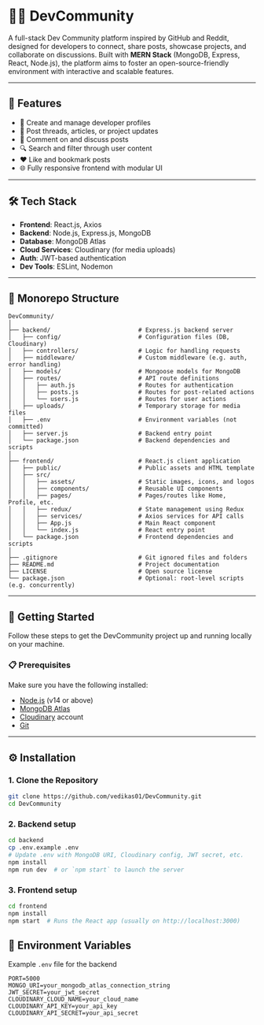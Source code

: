 # 🧑‍💻 DevCommunity

A full-stack Dev Community platform inspired by GitHub and Reddit, designed for developers to connect, share posts, showcase projects, and collaborate on discussions. Built with **MERN Stack** (MongoDB, Express, React, Node.js), the platform aims to foster an open-source-friendly environment with interactive and scalable features.

---

## 🚀 Features

- 📝 Create and manage developer profiles
- 🧵 Post threads, articles, or project updates
- 💬 Comment on and discuss posts
- 🔍 Search and filter through user content
- ❤️ Like and bookmark posts
- 🌐 Fully responsive frontend with modular UI

---

## 🛠️ Tech Stack

- **Frontend**: React.js, Axios
- **Backend**: Node.js, Express.js, MongoDB
- **Database**: MongoDB Atlas
- **Cloud Services**: Cloudinary (for media uploads)
- **Auth**: JWT-based authentication
- **Dev Tools**: ESLint, Nodemon

---

## 📁 Monorepo Structure

```plaintext
DevCommunity/
│
├── backend/                         # Express.js backend server
│   ├── config/                      # Configuration files (DB, Cloudinary)
│   ├── controllers/                 # Logic for handling requests
│   ├── middleware/                  # Custom middleware (e.g. auth, error handling)
│   ├── models/                      # Mongoose models for MongoDB
│   ├── routes/                      # API route definitions
│   │   ├── auth.js                  # Routes for authentication
│   │   ├── posts.js                 # Routes for post-related actions
│   │   └── users.js                 # Routes for user actions
│   ├── uploads/                     # Temporary storage for media files
│   ├── .env                         # Environment variables (not committed)
│   ├── server.js                    # Backend entry point
│   └── package.json                 # Backend dependencies and scripts
│
├── frontend/                        # React.js client application
│   ├── public/                      # Public assets and HTML template
│   ├── src/
│   │   ├── assets/                  # Static images, icons, and logos
│   │   ├── components/              # Reusable UI components
│   │   ├── pages/                   # Pages/routes like Home, Profile, etc.
│   │   ├── redux/                   # State management using Redux
│   │   ├── services/                # Axios services for API calls
│   │   ├── App.js                   # Main React component
│   │   └── index.js                 # React entry point
│   └── package.json                 # Frontend dependencies and scripts
│
├── .gitignore                       # Git ignored files and folders
├── README.md                        # Project documentation
├── LICENSE                          # Open source license
└── package.json                     # Optional: root-level scripts (e.g. concurrently)
```
---

## 🧪 Getting Started

Follow these steps to get the DevCommunity project up and running locally on your machine.

### 📋 Prerequisites

Make sure you have the following installed:

- [Node.js](https://nodejs.org/) (v14 or above)
- [MongoDB Atlas](https://www.mongodb.com/cloud/atlas)
- [Cloudinary](https://cloudinary.com/) account
- [Git](https://git-scm.com/)

---

## ⚙️ Installation

### 1. Clone the Repository

```bash
git clone https://github.com/vedikas01/DevCommunity.git
cd DevCommunity
```
### 2. Backend setup

```bash
cd backend
cp .env.example .env
# Update .env with MongoDB URI, Cloudinary config, JWT secret, etc.
npm install
npm run dev  # or `npm start` to launch the server
```
### 3. Frontend setup

```bash
cd frontend
npm install
npm start  # Runs the React app (usually on http://localhost:3000)
```
## ​🌱 Environment Variables

Example `.env` file for the backend
```env
PORT=5000
MONGO_URI=your_mongodb_atlas_connection_string
JWT_SECRET=your_jwt_secret
CLOUDINARY_CLOUD_NAME=your_cloud_name
CLOUDINARY_API_KEY=your_api_key
CLOUDINARY_API_SECRET=your_api_secret
```






